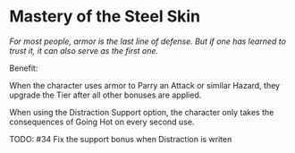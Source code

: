 # Mastery of the Steel Skin

*For most people, armor is the last line of defense. But if one has learned to trust it, it can also serve as the first one.*

Benefit: 

When the character uses armor to Parry an Attack or similar Hazard, they upgrade the Tier after all other bonuses are applied.

When using the Distraction Support option, the character only takes the consequences of Going Hot on every second use.

TODO: #34 Fix the support bonus when Distraction is writen